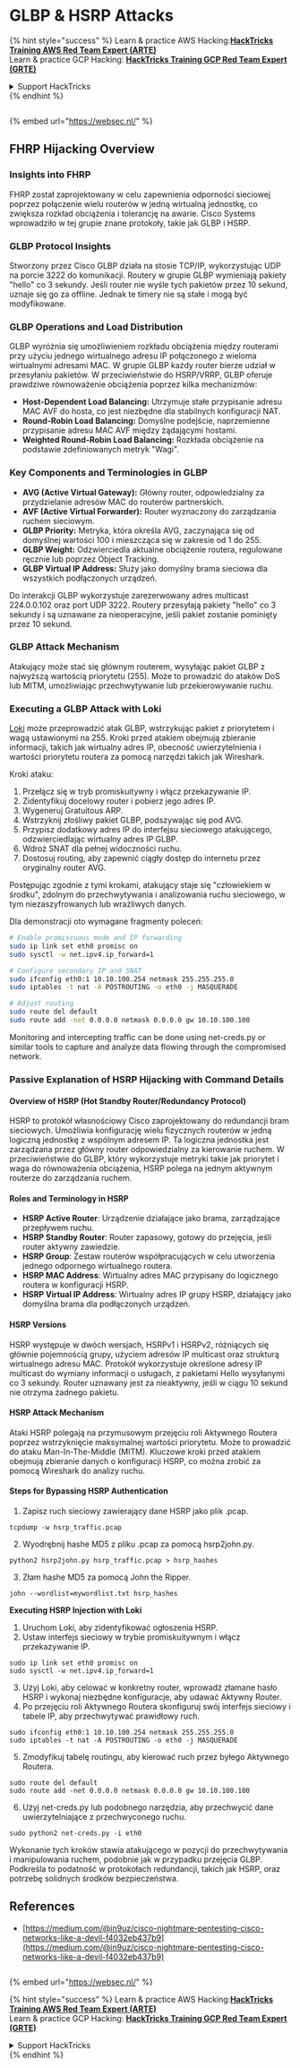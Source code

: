 # GLBP & HSRP Attacks

{% hint style="success" %}
Learn & practice AWS Hacking:<img src="/.gitbook/assets/arte.png" alt="" data-size="line">[**HackTricks Training AWS Red Team Expert (ARTE)**](https://training.hacktricks.xyz/courses/arte)<img src="/.gitbook/assets/arte.png" alt="" data-size="line">\
Learn & practice GCP Hacking: <img src="/.gitbook/assets/grte.png" alt="" data-size="line">[**HackTricks Training GCP Red Team Expert (GRTE)**<img src="/.gitbook/assets/grte.png" alt="" data-size="line">](https://training.hacktricks.xyz/courses/grte)

<details>

<summary>Support HackTricks</summary>

* Check the [**subscription plans**](https://github.com/sponsors/carlospolop)!
* **Join the** 💬 [**Discord group**](https://discord.gg/hRep4RUj7f) or the [**telegram group**](https://t.me/peass) or **follow** us on **Twitter** 🐦 [**@hacktricks\_live**](https://twitter.com/hacktricks\_live)**.**
* **Share hacking tricks by submitting PRs to the** [**HackTricks**](https://github.com/carlospolop/hacktricks) and [**HackTricks Cloud**](https://github.com/carlospolop/hacktricks-cloud) github repos.

</details>
{% endhint %}

<figure><img src="https://pentest.eu/RENDER_WebSec_10fps_21sec_9MB_29042024.gif" alt=""><figcaption></figcaption></figure>

{% embed url="https://websec.nl/" %}


## FHRP Hijacking Overview

### Insights into FHRP
FHRP został zaprojektowany w celu zapewnienia odporności sieciowej poprzez połączenie wielu routerów w jedną wirtualną jednostkę, co zwiększa rozkład obciążenia i tolerancję na awarie. Cisco Systems wprowadziło w tej grupie znane protokoły, takie jak GLBP i HSRP.

### GLBP Protocol Insights
Stworzony przez Cisco GLBP działa na stosie TCP/IP, wykorzystując UDP na porcie 3222 do komunikacji. Routery w grupie GLBP wymieniają pakiety "hello" co 3 sekundy. Jeśli router nie wyśle tych pakietów przez 10 sekund, uznaje się go za offline. Jednak te timery nie są stałe i mogą być modyfikowane.

### GLBP Operations and Load Distribution
GLBP wyróżnia się umożliwieniem rozkładu obciążenia między routerami przy użyciu jednego wirtualnego adresu IP połączonego z wieloma wirtualnymi adresami MAC. W grupie GLBP każdy router bierze udział w przesyłaniu pakietów. W przeciwieństwie do HSRP/VRRP, GLBP oferuje prawdziwe równoważenie obciążenia poprzez kilka mechanizmów:

- **Host-Dependent Load Balancing:** Utrzymuje stałe przypisanie adresu MAC AVF do hosta, co jest niezbędne dla stabilnych konfiguracji NAT.
- **Round-Robin Load Balancing:** Domyślne podejście, naprzemienne przypisanie adresu MAC AVF między żądającymi hostami.
- **Weighted Round-Robin Load Balancing:** Rozkłada obciążenie na podstawie zdefiniowanych metryk "Wagi".

### Key Components and Terminologies in GLBP
- **AVG (Active Virtual Gateway):** Główny router, odpowiedzialny za przydzielanie adresów MAC do routerów partnerskich.
- **AVF (Active Virtual Forwarder):** Router wyznaczony do zarządzania ruchem sieciowym.
- **GLBP Priority:** Metryka, która określa AVG, zaczynająca się od domyślnej wartości 100 i mieszcząca się w zakresie od 1 do 255.
- **GLBP Weight:** Odzwierciedla aktualne obciążenie routera, regulowane ręcznie lub poprzez Object Tracking.
- **GLBP Virtual IP Address:** Służy jako domyślny brama sieciowa dla wszystkich podłączonych urządzeń.

Do interakcji GLBP wykorzystuje zarezerwowany adres multicast 224.0.0.102 oraz port UDP 3222. Routery przesyłają pakiety "hello" co 3 sekundy i są uznawane za nieoperacyjne, jeśli pakiet zostanie pominięty przez 10 sekund.

### GLBP Attack Mechanism
Atakujący może stać się głównym routerem, wysyłając pakiet GLBP z najwyższą wartością priorytetu (255). Może to prowadzić do ataków DoS lub MITM, umożliwiając przechwytywanie lub przekierowywanie ruchu.

### Executing a GLBP Attack with Loki
[Loki](https://github.com/raizo62/loki_on_kali) może przeprowadzić atak GLBP, wstrzykując pakiet z priorytetem i wagą ustawionymi na 255. Kroki przed atakiem obejmują zbieranie informacji, takich jak wirtualny adres IP, obecność uwierzytelnienia i wartości priorytetu routera za pomocą narzędzi takich jak Wireshark.

Kroki ataku:
1. Przełącz się w tryb promiskuitywny i włącz przekazywanie IP.
2. Zidentyfikuj docelowy router i pobierz jego adres IP.
3. Wygeneruj Gratuitous ARP.
4. Wstrzyknij złośliwy pakiet GLBP, podszywając się pod AVG.
5. Przypisz dodatkowy adres IP do interfejsu sieciowego atakującego, odzwierciedlając wirtualny adres IP GLBP.
6. Wdroż SNAT dla pełnej widoczności ruchu.
7. Dostosuj routing, aby zapewnić ciągły dostęp do internetu przez oryginalny router AVG.

Postępując zgodnie z tymi krokami, atakujący staje się "człowiekiem w środku", zdolnym do przechwytywania i analizowania ruchu sieciowego, w tym niezaszyfrowanych lub wrażliwych danych.

Dla demonstracji oto wymagane fragmenty poleceń:
```bash
# Enable promiscuous mode and IP forwarding
sudo ip link set eth0 promisc on
sudo sysctl -w net.ipv4.ip_forward=1

# Configure secondary IP and SNAT
sudo ifconfig eth0:1 10.10.100.254 netmask 255.255.255.0
sudo iptables -t nat -A POSTROUTING -o eth0 -j MASQUERADE

# Adjust routing
sudo route del default
sudo route add -net 0.0.0.0 netmask 0.0.0.0 gw 10.10.100.100
```
Monitoring and intercepting traffic can be done using net-creds.py or similar tools to capture and analyze data flowing through the compromised network.

### Passive Explanation of HSRP Hijacking with Command Details

#### Overview of HSRP (Hot Standby Router/Redundancy Protocol)
HSRP to protokół własnościowy Cisco zaprojektowany do redundancji bram sieciowych. Umożliwia konfigurację wielu fizycznych routerów w jedną logiczną jednostkę z wspólnym adresem IP. Ta logiczna jednostka jest zarządzana przez główny router odpowiedzialny za kierowanie ruchem. W przeciwieństwie do GLBP, który wykorzystuje metryki takie jak priorytet i waga do równoważenia obciążenia, HSRP polega na jednym aktywnym routerze do zarządzania ruchem.

#### Roles and Terminology in HSRP
- **HSRP Active Router**: Urządzenie działające jako brama, zarządzające przepływem ruchu.
- **HSRP Standby Router**: Router zapasowy, gotowy do przejęcia, jeśli router aktywny zawiedzie.
- **HSRP Group**: Zestaw routerów współpracujących w celu utworzenia jednego odpornego wirtualnego routera.
- **HSRP MAC Address**: Wirtualny adres MAC przypisany do logicznego routera w konfiguracji HSRP.
- **HSRP Virtual IP Address**: Wirtualny adres IP grupy HSRP, działający jako domyślna brama dla podłączonych urządzeń.

#### HSRP Versions
HSRP występuje w dwóch wersjach, HSRPv1 i HSRPv2, różniących się głównie pojemnością grupy, użyciem adresów IP multicast oraz strukturą wirtualnego adresu MAC. Protokół wykorzystuje określone adresy IP multicast do wymiany informacji o usługach, z pakietami Hello wysyłanymi co 3 sekundy. Router uznawany jest za nieaktywny, jeśli w ciągu 10 sekund nie otrzyma żadnego pakietu.

#### HSRP Attack Mechanism
Ataki HSRP polegają na przymusowym przejęciu roli Aktywnego Routera poprzez wstrzyknięcie maksymalnej wartości priorytetu. Może to prowadzić do ataku Man-In-The-Middle (MITM). Kluczowe kroki przed atakiem obejmują zbieranie danych o konfiguracji HSRP, co można zrobić za pomocą Wireshark do analizy ruchu.

#### Steps for Bypassing HSRP Authentication
1. Zapisz ruch sieciowy zawierający dane HSRP jako plik .pcap.
```shell
tcpdump -w hsrp_traffic.pcap
```
2. Wyodrębnij hashe MD5 z pliku .pcap za pomocą hsrp2john.py.
```shell
python2 hsrp2john.py hsrp_traffic.pcap > hsrp_hashes
```
3. Złam hashe MD5 za pomocą John the Ripper.
```shell
john --wordlist=mywordlist.txt hsrp_hashes
```

**Executing HSRP Injection with Loki**

1. Uruchom Loki, aby zidentyfikować ogłoszenia HSRP.
2. Ustaw interfejs sieciowy w trybie promiskuitywnym i włącz przekazywanie IP.
```shell
sudo ip link set eth0 promisc on
sudo sysctl -w net.ipv4.ip_forward=1
```
3. Użyj Loki, aby celować w konkretny router, wprowadź złamane hasło HSRP i wykonaj niezbędne konfiguracje, aby udawać Aktywny Router.
4. Po przejęciu roli Aktywnego Routera skonfiguruj swój interfejs sieciowy i tabele IP, aby przechwytywać prawidłowy ruch.
```shell
sudo ifconfig eth0:1 10.10.100.254 netmask 255.255.255.0
sudo iptables -t nat -A POSTROUTING -o eth0 -j MASQUERADE
```
5. Zmodyfikuj tabelę routingu, aby kierować ruch przez byłego Aktywnego Routera.
```shell
sudo route del default
sudo route add -net 0.0.0.0 netmask 0.0.0.0 gw 10.10.100.100
```
6. Użyj net-creds.py lub podobnego narzędzia, aby przechwycić dane uwierzytelniające z przechwyconego ruchu.
```shell
sudo python2 net-creds.py -i eth0
```

Wykonanie tych kroków stawia atakującego w pozycji do przechwytywania i manipulowania ruchem, podobnie jak w przypadku przejęcia GLBP. Podkreśla to podatność w protokołach redundancji, takich jak HSRP, oraz potrzebę solidnych środków bezpieczeństwa.


## References
- [https://medium.com/@in9uz/cisco-nightmare-pentesting-cisco-networks-like-a-devil-f4032eb437b9](https://medium.com/@in9uz/cisco-nightmare-pentesting-cisco-networks-like-a-devil-f4032eb437b9)

<figure><img src="https://pentest.eu/RENDER_WebSec_10fps_21sec_9MB_29042024.gif" alt=""><figcaption></figcaption></figure>

{% embed url="https://websec.nl/" %}

{% hint style="success" %}
Learn & practice AWS Hacking:<img src="/.gitbook/assets/arte.png" alt="" data-size="line">[**HackTricks Training AWS Red Team Expert (ARTE)**](https://training.hacktricks.xyz/courses/arte)<img src="/.gitbook/assets/arte.png" alt="" data-size="line">\
Learn & practice GCP Hacking: <img src="/.gitbook/assets/grte.png" alt="" data-size="line">[**HackTricks Training GCP Red Team Expert (GRTE)**<img src="/.gitbook/assets/grte.png" alt="" data-size="line">](https://training.hacktricks.xyz/courses/grte)

<details>

<summary>Support HackTricks</summary>

* Check the [**subscription plans**](https://github.com/sponsors/carlospolop)!
* **Join the** 💬 [**Discord group**](https://discord.gg/hRep4RUj7f) or the [**telegram group**](https://t.me/peass) or **follow** us on **Twitter** 🐦 [**@hacktricks\_live**](https://twitter.com/hacktricks\_live)**.**
* **Share hacking tricks by submitting PRs to the** [**HackTricks**](https://github.com/carlospolop/hacktricks) and [**HackTricks Cloud**](https://github.com/carlospolop/hacktricks-cloud) github repos.

</details>
{% endhint %}
